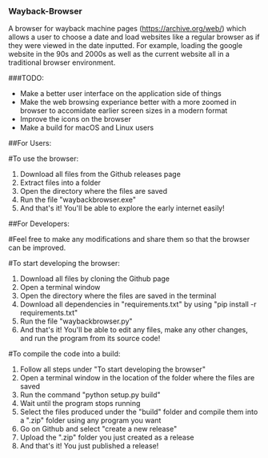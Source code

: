 ### Wayback-Browser
A browser for wayback machine pages (https://archive.org/web/) which allows a user to choose a date and load websites like a regular browser as if they were viewed in the date inputted. For example, loading the google website in the 90s and 2000s as well as the current website all in a traditional browser environment.

###TODO:
- Make a better user interface on the application side of things
- Make the web browsing experiance better with a more zoomed in browser to accomidate earlier screen sizes in a modern format
- Improve the icons on the browser 
- Make a build for macOS and Linux users



##For Users:

#To use the browser:
  1. Download all files from the Github releases page
  2. Extract files into a folder
  4. Open the directory where the files are saved
  5. Run the file "waybackbrowser.exe"
  6. And that's it! You'll be able to explore the early internet easily!

##For Developers:

#Feel free to make any modifications and share them so that the browser can be improved.

#To start developing the browser:
  1. Download all files by cloning the Github page
  2. Open a terminal window
  3. Open the directory where the files are saved in the terminal
  4. Download all dependencies in "requirements.txt" by using "pip install -r requirements.txt"
  5. Run the file "waybackbrowser.py"
  6. And that's it! You'll be able to edit any files, make any other changes, and run the program from its source code!

#To compile the code into a build:
  1. Follow all steps under "To start developing the browser"
  2. Open a terminal window in the location of the folder where the files are saved
  3. Run the command "python setup.py build"
  4. Wait until the program stops running
  5. Select the files produced under the "build" folder and compile them into a ".zip" folder using any program you want
  6. Go on Github and select "create a new release"
  7. Upload the ".zip" folder you just created as a release
  8. And that's it! You just published a release!
